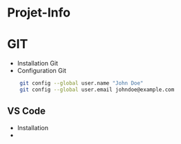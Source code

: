 # Projet-Info

# GIT

* Installation Git
* Configuration Git 
```bash
    git config --global user.name "John Doe"
    git config --global user.email johndoe@example.com
```

## VS Code
* Installation
* 
